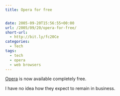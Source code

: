 ```yaml
---
title: Opera for free


date: 2005-09-20T15:56:55+00:00
url: /2005/09/20/opera-for-free/
short-url:
  - http://bit.ly/fc20Ce
categories:
  - Tech
tags:
  - tech
  - opera
  - web browsers
---
```

<a href="http://www.opera.com">Opera</a> is now available completely free.

I have no idea how they expect to remain in business.